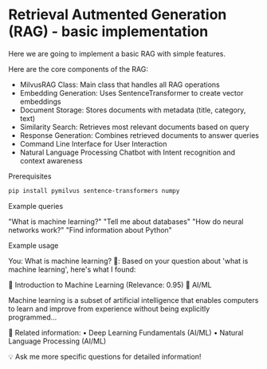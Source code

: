 # Retrieval Autmented Generation (RAG) - basic implementation

Here we are going to implement a basic RAG with simple features.

Here are the core components of the RAG:

- MilvusRAG Class: Main class that handles all RAG operations
- Embedding Generation: Uses SentenceTransformer to create vector embeddings
- Document Storage: Stores documents with metadata (title, category, text)
- Similarity Search: Retrieves most relevant documents based on query
- Response Generation: Combines retrieved documents to answer queries
- Command Line Interface for User Interaction
- Natural Language Processing Chatbot with Intent recognition and context awareness

Prerequisites

```bash
pip install pymilvus sentence-transformers numpy
```

Example queries

"What is machine learning?"
"Tell me about databases"
"How do neural networks work?"
"Find information about Python"

Example usage

You: What is machine learning?
🤖: Based on your question about 'what is machine learning', here's what I found:

📄 Introduction to Machine Learning (Relevance: 0.95)
📁 AI/ML

Machine learning is a subset of artificial intelligence that enables computers to learn and improve from experience without being explicitly programmed...

🔗 Related information:
   • Deep Learning Fundamentals (AI/ML)
   • Natural Language Processing (AI/ML)

💡 Ask me more specific questions for detailed information!
